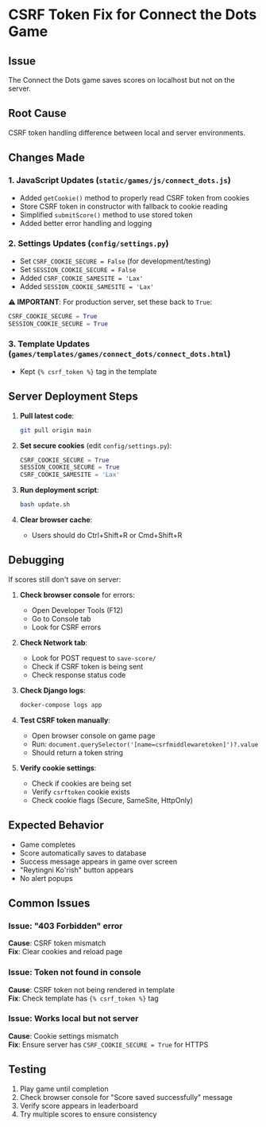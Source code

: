 # CSRF Token Fix for Connect the Dots Game

## Issue
The Connect the Dots game saves scores on localhost but not on the server.

## Root Cause
CSRF token handling difference between local and server environments.

## Changes Made

### 1. JavaScript Updates (`static/games/js/connect_dots.js`)
- Added `getCookie()` method to properly read CSRF token from cookies
- Store CSRF token in constructor with fallback to cookie reading
- Simplified `submitScore()` method to use stored token
- Added better error handling and logging

### 2. Settings Updates (`config/settings.py`)
- Set `CSRF_COOKIE_SECURE = False` (for development/testing)
- Set `SESSION_COOKIE_SECURE = False` 
- Added `CSRF_COOKIE_SAMESITE = 'Lax'`
- Added `SESSION_COOKIE_SAMESITE = 'Lax'`

**⚠️ IMPORTANT**: For production server, set these back to `True`:
```python
CSRF_COOKIE_SECURE = True
SESSION_COOKIE_SECURE = True
```

### 3. Template Updates (`games/templates/games/connect_dots/connect_dots.html`)
- Kept `{% csrf_token %}` tag in the template

## Server Deployment Steps

1. **Pull latest code**:
   ```bash
   git pull origin main
   ```

2. **Set secure cookies** (edit `config/settings.py`):
   ```python
   CSRF_COOKIE_SECURE = True
   SESSION_COOKIE_SECURE = True
   CSRF_COOKIE_SAMESITE = 'Lax'
   ```

3. **Run deployment script**:
   ```bash
   bash update.sh
   ```

4. **Clear browser cache**:
   - Users should do Ctrl+Shift+R or Cmd+Shift+R

## Debugging

If scores still don't save on server:

1. **Check browser console** for errors:
   - Open Developer Tools (F12)
   - Go to Console tab
   - Look for CSRF errors

2. **Check Network tab**:
   - Look for POST request to `save-score/`
   - Check if CSRF token is being sent
   - Check response status code

3. **Check Django logs**:
   ```bash
   docker-compose logs app
   ```

4. **Test CSRF token manually**:
   - Open browser console on game page
   - Run: `document.querySelector('[name=csrfmiddlewaretoken]')?.value`
   - Should return a token string

5. **Verify cookie settings**:
   - Check if cookies are being set
   - Verify `csrftoken` cookie exists
   - Check cookie flags (Secure, SameSite, HttpOnly)

## Expected Behavior

- Game completes
- Score automatically saves to database
- Success message appears in game over screen
- "Reytingni Ko'rish" button appears
- No alert popups

## Common Issues

### Issue: "403 Forbidden" error
**Cause**: CSRF token mismatch  
**Fix**: Clear cookies and reload page

### Issue: Token not found in console
**Cause**: CSRF token not being rendered in template  
**Fix**: Check template has `{% csrf_token %}` tag

### Issue: Works local but not server
**Cause**: Cookie settings mismatch  
**Fix**: Ensure server has `CSRF_COOKIE_SECURE = True` for HTTPS

## Testing

1. Play game until completion
2. Check browser console for "Score saved successfully" message
3. Verify score appears in leaderboard
4. Try multiple scores to ensure consistency

